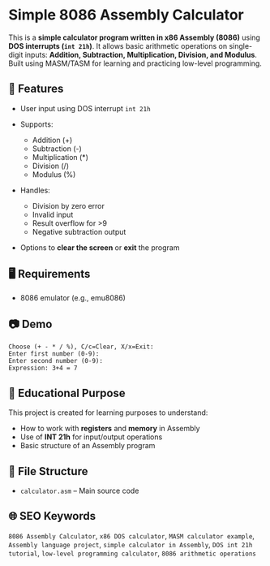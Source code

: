 # Simple 8086 Assembly Calculator

This is a **simple calculator program written in x86 Assembly (8086)** using **DOS interrupts (`int 21h`)**. It allows basic arithmetic operations on single-digit inputs: **Addition, Subtraction, Multiplication, Division, and Modulus**. Built using MASM/TASM for learning and practicing low-level programming.

## 🔢 Features

* User input using DOS interrupt `int 21h`
* Supports:

  * Addition (+)
  * Subtraction (-)
  * Multiplication (\*)
  * Division (/)
  * Modulus (%)
* Handles:

  * Division by zero error
  * Invalid input
  * Result overflow for >9
  * Negative subtraction output
* Options to **clear the screen** or **exit** the program

## 🖥 Requirements

* 8086 emulator (e.g., emu8086)

## 📷 Demo

```
Choose (+ - * / %), C/c=Clear, X/x=Exit:
Enter first number (0-9):
Enter second number (0-9):
Expression: 3+4 = 7
```

## 🧠 Educational Purpose

This project is created for learning purposes to understand:

* How to work with **registers** and **memory** in Assembly
* Use of **INT 21h** for input/output operations
* Basic structure of an Assembly program

## 📁 File Structure

* `calculator.asm` – Main source code

## 🌐 SEO Keywords

`8086 Assembly Calculator`, `x86 DOS calculator`, `MASM calculator example`, `Assembly language project`, `simple calculator in Assembly`, `DOS int 21h tutorial`, `low-level programming calculator`, `8086 arithmetic operations`
